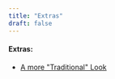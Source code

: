 ```yaml
---
title: "Extras"
draft: false
---
```


#### Extras:
  -  [A more "Traditional" Look](./traditional-look)